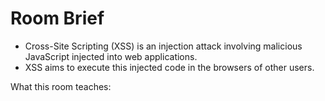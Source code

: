 # Room Brief 

- Cross-Site Scripting (XSS) is an injection attack involving malicious JavaScript injected into web applications.
- XSS aims to execute this injected code in the browsers of other users.

What this room teaches: 


